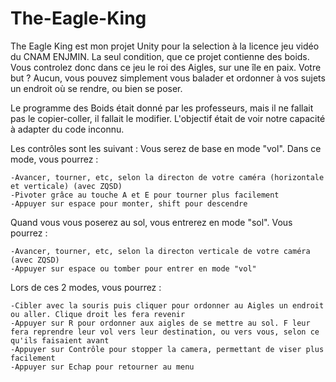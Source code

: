 # The-Eagle-King

The Eagle King est mon projet Unity pour la selection à la licence jeu vidéo du CNAM ENJMIN. La seul condition, que ce projet contienne des boids.
Vous controlez donc dans ce jeu le roi des Aigles, sur une île en paix. Votre but ? Aucun, vous pouvez simplement vous balader et ordonner à vos sujets un endroit où se rendre, ou bien se poser.

Le programme des Boids était donné par les professeurs, mais il ne fallait pas le copier-coller, il fallait le modifier. L'objectif était de voir notre capacité à adapter du code inconnu.

Les contrôles sont les suivant :
Vous serez de base en mode "vol". Dans ce mode, vous pourrez :

    -Avancer, tourner, etc, selon la directon de votre caméra (horizontale et verticale) (avec ZQSD)
    -Pivoter grâce au touche A et E pour tourner plus facilement
    -Appuyer sur espace pour monter, shift pour descendre

Quand vous vous poserez au sol, vous entrerez en mode "sol". Vous pourrez :

    -Avancer, tourner, etc, selon la directon verticale de votre caméra (avec ZQSD)
    -Appuyer sur espace ou tomber pour entrer en mode "vol"

Lors de ces 2 modes, vous pourrez :

    -Cibler avec la souris puis cliquer pour ordonner au Aigles un endroit ou aller. Clique droit les fera revenir
    -Appuyer sur R pour ordonner aux aigles de se mettre au sol. F leur fera reprendre leur vol vers leur destination, ou vers vous, selon ce qu'ils faisaient avant
    -Appuyer sur Contrôle pour stopper la camera, permettant de viser plus facilement
    -Appuyer sur Echap pour retourner au menu
